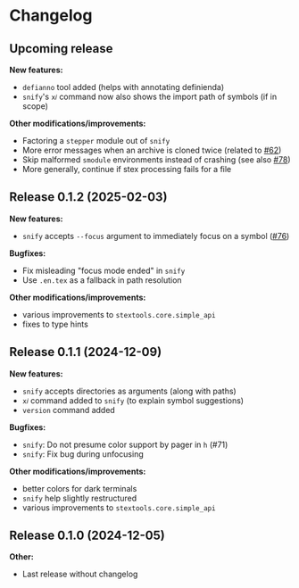 # Changelog


## Upcoming release

**New features:**

* `defianno` tool added (helps with annotating definienda)
* `snify`'s `x𝑖` command now also shows the import path of symbols (if in scope)

**Other modifications/improvements:**

* Factoring a `stepper` module out of `snify`
* More error messages when an archive is cloned twice (related to [#62](https://github.com/slatex/stextools/issues/62))
* Skip malformed `smodule` environments instead of crashing (see also [#78](https://github.com/slatex/stextools/issues/78))
* More generally, continue if stex processing fails for a file


## Release 0.1.2 (2025-02-03)

**New features:**

* `snify` accepts `--focus` argument to immediately focus on a symbol ([#76](https://github.com/slatex/stextools/issues/76))


**Bugfixes:**

* Fix misleading "focus mode ended" in `snify` 
* Use `.en.tex` as a fallback in path resolution


**Other modifications/improvements:**

* various improvements to `stextools.core.simple_api`
* fixes to type hints


## Release 0.1.1 (2024-12-09)

**New features:**

* `snify` accepts directories as arguments (along with paths)
* `x𝑖` command added to `snify` (to explain symbol suggestions)
* `version` command added


**Bugfixes:**

* `snify`: Do not presume color support by pager in `h` (#71)
* `snify`: Fix bug during unfocusing


**Other modifications/improvements:**

* better colors for dark terminals
* `snify` help slightly restructured
* various improvements to `stextools.core.simple_api`




## Release 0.1.0 (2024-12-05)

**Other:**

* Last release without changelog


